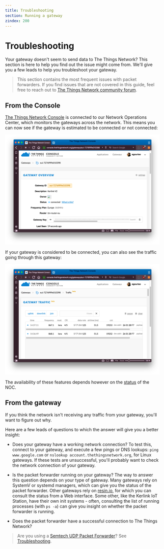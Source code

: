 ```yaml
---
title: Troubleshooting
section: Running a gateway
zindex: 200
---
```


# Troubleshooting

Your gateway doesn't seem to send data to The Things Network? This section is here to help you find out the issue might come from. We'll give you a few leads to help you troubleshoot your gateway.

> This section contains the most frequent issues with packet forwarders. If you find issues that are not covered in this guide, feel free to reach out to [The Things Network community forum](https://www.thethingsnetwork.org/forum).

## From the Console

[The Things Network Console](https://console.thethingsnetwork.org) is connected to our Network Operations Center, which monitors the gateways across the network. This means you can now see if the gateway is estimated to be connected or not connected:

![Status in the console](status-console.png)

If your gateway is considered to be connected, you can also see the traffic going through this gateway:

![Traffic in the console](traffic-console.png)

The availability of these features depends however on the [status](https://status.thethings.network) of the NOC.

## From the gateway

If you think the network isn't receiving any traffic from your gateway, you'll want to figure out why.

Here are a few leads of questions to which the answer will give you a better insight:

* Does your gateway have a working network connection? To test this, connect to your gateway, and execute a few pings or DNS lookups: `ping www.google.com` or `nslookup account.thethingsnetwork.org`, for Linux gateways. If these tests are unsuccessful, you'll probably want to check the network connection of your gateway.

* Is the packet forwarder running on your gateway? The way to answer this question depends on your type of gateway. Many gateways rely on SystemV or systemd managers, which can give you the status of the packet forwarder. Other gateways rely on [resin.io](https://resin.io), for which you can consult the status from a Web interface. Some other, like the Kerlink IoT Station, have their own init systems - often, consulting the list of running processes (with `ps -a`) can give you insight on whether the packet forwarder is running.

* Does the packet forwarder have a successful connection to The Things Network?

> Are you using a [Semtech UDP Packet Forwarder](../packet-forwarder/semtech-udp.md)? See [Troubleshooting](semtech-udp.md).

